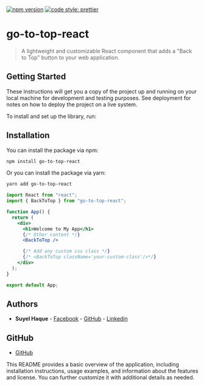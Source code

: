 [![npm version](https://badge.fury.io/js/angular2-expandable-list.svg)](https://badge.fury.io/js/angular2-expandable-list)
[![code style: prettier](https://img.shields.io/badge/code_style-prettier-ff69b4.svg?style=flat-square)](https://github.com/prettier/prettier)

# go-to-top-react

> A lightweight and customizable React component that adds a "Back to Top" button to your web application.

## Getting Started

These instructions will get you a copy of the project up and running on your local machine for development and testing purposes. See deployment for notes on how to deploy the project on a live system.

To install and set up the library, run:

## Installation

You can install the package via npm:

```bash
npm install go-to-top-react
```

Or you can install the package via yarn:

```bash
yarn add go-to-top-react
```

```jsx
import React from "react";
import { BackToTop } from "go-to-top-react";

function App() {
  return (
    <div>
      <h1>Welcome to My App</h1>
      {/* Other content */}
      <BackToTop />

      {/* Add any custom css class */}
      {/* <BackToTop className='your-custom-class'/>*/}
    </div>
  );
}

export default App;
```

## Authors

- **Suyel Haque** - [Facebook](https://www.facebook.com/slsuyel2) - [GitHub](https://github.com/slsuyel) - [Linkedin](https://www.linkedin.com/in/slsuyel)

## GitHub

- [GitHub](https://github.com/slsuyel/back-to-top)

This README provides a basic overview of the application, including installation instructions, usage examples, and information about the features and license. You can further customize it with additional details as needed.
